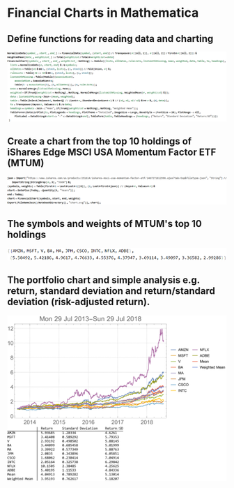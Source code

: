 # Financial Charts in Mathematica

## Define functions for reading data and charting
![Charts](HTMLFiles/portfolio_1.gif)

## Create a chart from the top 10 holdings of iShares Edge MSCI USA Momentum Factor ETF (MTUM)
![Charts](HTMLFiles/portfolio_2.gif)

## The symbols and weights of MTUM's top 10 holdings
![Charts](HTMLFiles/portfolio_3.png)

## The portfolio chart and simple analysis e.g. return, standard deviation and return/standard deviation (risk-adjusted return).
![Charts](chart.svg)
